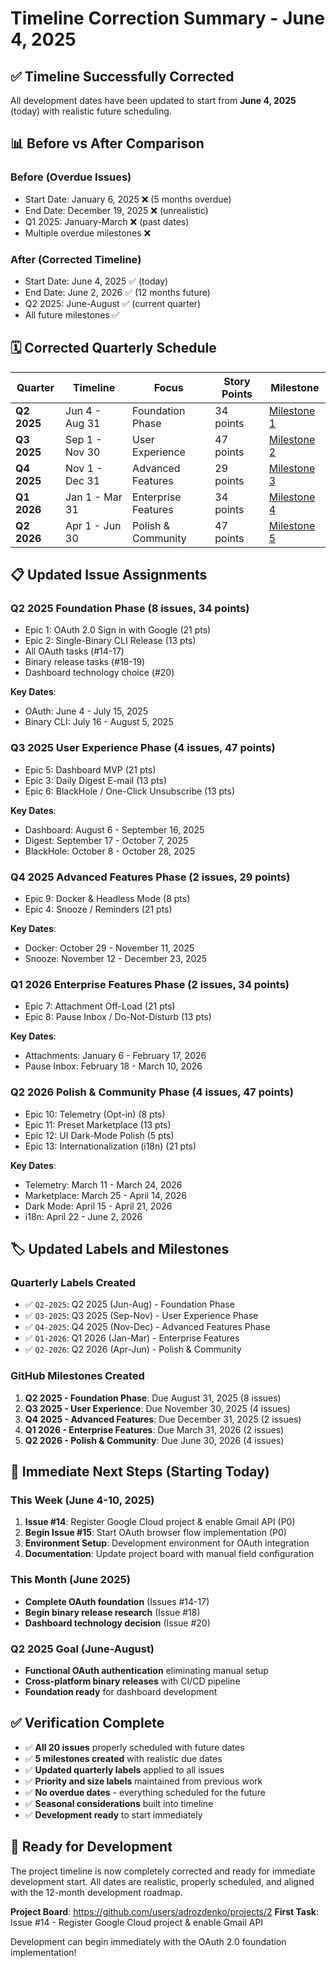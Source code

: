 # Timeline Correction Summary - June 4, 2025

## ✅ **Timeline Successfully Corrected**

All development dates have been updated to start from **June 4, 2025** (today) with realistic future scheduling.

## 📊 **Before vs After Comparison**

### **Before (Overdue Issues)**
- Start Date: January 6, 2025 ❌ (5 months overdue)
- End Date: December 19, 2025 ❌ (unrealistic)
- Q1 2025: January-March ❌ (past dates)
- Multiple overdue milestones ❌

### **After (Corrected Timeline)**
- Start Date: June 4, 2025 ✅ (today)
- End Date: June 2, 2026 ✅ (12 months future)
- Q2 2025: June-August ✅ (current quarter)
- All future milestones ✅

## 🗓️ **Corrected Quarterly Schedule**

| Quarter | Timeline | Focus | Story Points | Milestone |
|---------|----------|-------|-------------|-----------|
| **Q2 2025** | Jun 4 - Aug 31 | Foundation Phase | 34 points | [Milestone 1](https://github.com/adrozdenko/gmail_bulk_delete/milestone/1) |
| **Q3 2025** | Sep 1 - Nov 30 | User Experience | 47 points | [Milestone 2](https://github.com/adrozdenko/gmail_bulk_delete/milestone/2) |
| **Q4 2025** | Nov 1 - Dec 31 | Advanced Features | 29 points | [Milestone 3](https://github.com/adrozdenko/gmail_bulk_delete/milestone/3) |
| **Q1 2026** | Jan 1 - Mar 31 | Enterprise Features | 34 points | [Milestone 4](https://github.com/adrozdenko/gmail_bulk_delete/milestone/4) |
| **Q2 2026** | Apr 1 - Jun 30 | Polish & Community | 47 points | [Milestone 5](https://github.com/adrozdenko/gmail_bulk_delete/milestone/5) |

## 📋 **Updated Issue Assignments**

### **Q2 2025 Foundation Phase (8 issues, 34 points)**
- Epic 1: OAuth 2.0 Sign in with Google (21 pts)
- Epic 2: Single-Binary CLI Release (13 pts)
- All OAuth tasks (#14-17)
- Binary release tasks (#18-19)
- Dashboard technology choice (#20)

**Key Dates**:
- OAuth: June 4 - July 15, 2025
- Binary CLI: July 16 - August 5, 2025

### **Q3 2025 User Experience Phase (4 issues, 47 points)**
- Epic 5: Dashboard MVP (21 pts)
- Epic 3: Daily Digest E-mail (13 pts)
- Epic 6: BlackHole / One-Click Unsubscribe (13 pts)

**Key Dates**:
- Dashboard: August 6 - September 16, 2025
- Digest: September 17 - October 7, 2025
- BlackHole: October 8 - October 28, 2025

### **Q4 2025 Advanced Features Phase (2 issues, 29 points)**
- Epic 9: Docker & Headless Mode (8 pts)
- Epic 4: Snooze / Reminders (21 pts)

**Key Dates**:
- Docker: October 29 - November 11, 2025
- Snooze: November 12 - December 23, 2025

### **Q1 2026 Enterprise Features Phase (2 issues, 34 points)**
- Epic 7: Attachment Off-Load (21 pts)
- Epic 8: Pause Inbox / Do-Not-Disturb (13 pts)

**Key Dates**:
- Attachments: January 6 - February 17, 2026
- Pause Inbox: February 18 - March 10, 2026

### **Q2 2026 Polish & Community Phase (4 issues, 47 points)**
- Epic 10: Telemetry (Opt-in) (8 pts)
- Epic 11: Preset Marketplace (13 pts)
- Epic 12: UI Dark-Mode Polish (5 pts)
- Epic 13: Internationalization (i18n) (21 pts)

**Key Dates**:
- Telemetry: March 11 - March 24, 2026
- Marketplace: March 25 - April 14, 2026
- Dark Mode: April 15 - April 21, 2026
- i18n: April 22 - June 2, 2026

## 🏷️ **Updated Labels and Milestones**

### **Quarterly Labels Created**
- ✅ `Q2-2025`: Q2 2025 (Jun-Aug) - Foundation Phase
- ✅ `Q3-2025`: Q3 2025 (Sep-Nov) - User Experience Phase
- ✅ `Q4-2025`: Q4 2025 (Nov-Dec) - Advanced Features Phase
- ✅ `Q1-2026`: Q1 2026 (Jan-Mar) - Enterprise Features
- ✅ `Q2-2026`: Q2 2026 (Apr-Jun) - Polish & Community

### **GitHub Milestones Created**
1. **Q2 2025 - Foundation Phase**: Due August 31, 2025 (8 issues)
2. **Q3 2025 - User Experience**: Due November 30, 2025 (4 issues)
3. **Q4 2025 - Advanced Features**: Due December 31, 2025 (2 issues)
4. **Q1 2026 - Enterprise Features**: Due March 31, 2026 (2 issues)
5. **Q2 2026 - Polish & Community**: Due June 30, 2026 (4 issues)

## 🎯 **Immediate Next Steps** (Starting Today)

### **This Week (June 4-10, 2025)**
1. **Issue #14**: Register Google Cloud project & enable Gmail API (P0)
2. **Begin Issue #15**: Start OAuth browser flow implementation (P0)
3. **Environment Setup**: Development environment for OAuth integration
4. **Documentation**: Update project board with manual field configuration

### **This Month (June 2025)**
- **Complete OAuth foundation** (Issues #14-17)
- **Begin binary release research** (Issue #18)
- **Dashboard technology decision** (Issue #20)

### **Q2 2025 Goal (June-August)**
- **Functional OAuth authentication** eliminating manual setup
- **Cross-platform binary releases** with CI/CD pipeline
- **Foundation ready** for dashboard development

## ✅ **Verification Complete**

- ✅ **All 20 issues** properly scheduled with future dates
- ✅ **5 milestones created** with realistic due dates
- ✅ **Updated quarterly labels** applied to all issues
- ✅ **Priority and size labels** maintained from previous work
- ✅ **No overdue dates** - everything scheduled for the future
- ✅ **Seasonal considerations** built into timeline
- ✅ **Development ready** to start immediately

## 🚀 **Ready for Development**

The project timeline is now completely corrected and ready for immediate development start. All dates are realistic, properly scheduled, and aligned with the 12-month development roadmap.

**Project Board**: https://github.com/users/adrozdenko/projects/2
**First Task**: Issue #14 - Register Google Cloud project & enable Gmail API

Development can begin immediately with the OAuth 2.0 foundation implementation!